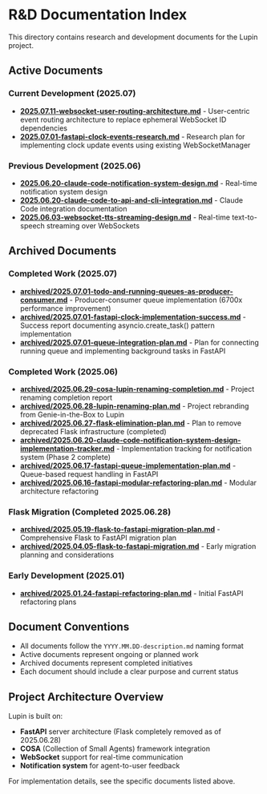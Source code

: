 # R&D Documentation Index

This directory contains research and development documents for the Lupin project.

## Active Documents

### Current Development (2025.07)
- **[2025.07.11-websocket-user-routing-architecture.md](2025.07.11-websocket-user-routing-architecture.md)** - User-centric event routing architecture to replace ephemeral WebSocket ID dependencies
- **[2025.07.01-fastapi-clock-events-research.md](2025.07.01-fastapi-clock-events-research.md)** - Research plan for implementing clock update events using existing WebSocketManager

### Previous Development (2025.06)
- **[2025.06.20-claude-code-notification-system-design.md](2025.06.20-claude-code-notification-system-design.md)** - Real-time notification system design
- **[2025.06.20-claude-code-to-api-and-cli-integration.md](2025.06.20-claude-code-to-api-and-cli-integration.md)** - Claude Code integration documentation
- **[2025.06.03-websocket-tts-streaming-design.md](2025.06.03-websocket-tts-streaming-design.md)** - Real-time text-to-speech streaming over WebSockets

## Archived Documents

### Completed Work (2025.07)
- **[archived/2025.07.01-todo-and-running-queues-as-producer-consumer.md](archived/2025.07.01-todo-and-running-queues-as-producer-consumer.md)** - Producer-consumer queue implementation (6700x performance improvement)
- **[archived/2025.07.01-fastapi-clock-implementation-success.md](archived/2025.07.01-fastapi-clock-implementation-success.md)** - Success report documenting asyncio.create_task() pattern implementation
- **[archived/2025.07.01-queue-integration-plan.md](archived/2025.07.01-queue-integration-plan.md)** - Plan for connecting running queue and implementing background tasks in FastAPI

### Completed Work (2025.06)
- **[archived/2025.06.29-cosa-lupin-renaming-completion.md](archived/2025.06.29-cosa-lupin-renaming-completion.md)** - Project renaming completion report
- **[archived/2025.06.28-lupin-renaming-plan.md](archived/2025.06.28-lupin-renaming-plan.md)** - Project rebranding from Genie-in-the-Box to Lupin
- **[archived/2025.06.27-flask-elimination-plan.md](archived/2025.06.27-flask-elimination-plan.md)** - Plan to remove deprecated Flask infrastructure (completed)
- **[archived/2025.06.20-claude-code-notification-system-design-implementation-tracker.md](archived/2025.06.20-claude-code-notification-system-design-implementation-tracker.md)** - Implementation tracking for notification system (Phase 2 complete)
- **[archived/2025.06.17-fastapi-queue-implementation-plan.md](archived/2025.06.17-fastapi-queue-implementation-plan.md)** - Queue-based request handling in FastAPI
- **[archived/2025.06.16-fastapi-modular-refactoring-plan.md](archived/2025.06.16-fastapi-modular-refactoring-plan.md)** - Modular architecture refactoring

### Flask Migration (Completed 2025.06.28)
- **[archived/2025.05.19-flask-to-fastapi-migration-plan.md](archived/2025.05.19-flask-to-fastapi-migration-plan.md)** - Comprehensive Flask to FastAPI migration plan
- **[archived/2025.04.05-flask-to-fastapi-migration.md](archived/2025.04.05-flask-to-fastapi-migration.md)** - Early migration planning and considerations

### Early Development (2025.01)
- **[archived/2025.01.24-fastapi-refactoring-plan.md](archived/2025.01.24-fastapi-refactoring-plan.md)** - Initial FastAPI refactoring plans

## Document Conventions

- All documents follow the `YYYY.MM.DD-description.md` naming format
- Active documents represent ongoing or planned work
- Archived documents represent completed initiatives
- Each document should include a clear purpose and current status

## Project Architecture Overview

Lupin is built on:
- **FastAPI** server architecture (Flask completely removed as of 2025.06.28)
- **COSA** (Collection of Small Agents) framework integration
- **WebSocket** support for real-time communication
- **Notification system** for agent-to-user feedback

For implementation details, see the specific documents listed above.